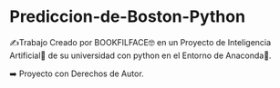# Prediccion-de-Boston-Python

✍Trabajo Creado por BOOKFILFACE🤓 en un Proyecto de Inteligencia Artificial🤖 de su universidad con python en el
Entorno de Anaconda🥇.

➡️ Proyecto con Derechos de Autor.
